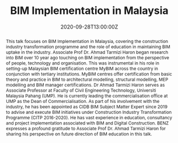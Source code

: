 ---
title: BIM Implementation in Malaysia

event: BENZ Talks
event_url: https://www.youtube.com/watch?v=uCoAt2kqWPQ&t=1s

location: Auckland Central
address:
  street: 20 Symonds Street
  city: Auckland
  region: Auckland
  postcode: '1010'
  country: New Zealand

summary: This talk focuses on BIM Implementation in Malaysia, covering the construction industry transformation programme and the role of education in maintaining BIM uptake in the industry.
abstract: 'This talk focuses on BIM Implementation in Malaysia, covering the construction industry transformation programme and the role of education in maintaining BIM uptake in the industry. Associate Prof Dr. Ahmad Tarmizi Haron began research into BIM over 10 year ago touching on BIM implementation from the perspective of people, technology and organisation. This was instrumental in his role in setting-up Malaysian BIM certification centre MyBIM across the country in conjunction with tertiary institutions. MyBIM centres offer certification from basic theory and practice in BIM to architectural modelling, structural modelling, MEP modelling and BIM manager certifications. Dr Ahmad Tarmizi Haron serves as Associate Professor at Faculty of Civil Engineering Technology, Universiti Malaysia Pahang (UMP). He is currently leading the commercialisation office at UMP as the Dean of Commercialisation. As part of his involvement with the industry, he has been appointed as CIDB BIM Subject Matter Expert since 2019 to advise and execute BIM initiatives under Construction Industry Transformation Programme (CITP 2016-2020). He has vast experience in education, consultancy and project implementation associated with BIM and Digital Construction. BENZ expresses a profound gratitude to Associate Prof Dr. Ahmad Tarmizi Haron for sharing his perspective on future direction of BIM education in this talk.'

# Talk start and end times.
#   End time can optionally be hidden by prefixing the line with `#`.
date: '2020-09-28T13:00:00Z'
# date_end: '2030-06-01T15:00:00Z'
all_day: false

# Schedule page publish date (NOT talk date).
publishDate: '2020-09-28T00:00:00Z'

authors: []
tags: []

# Is this a featured talk? (true/false)
featured: false

image:
  caption: 'Image credit: [**BENZ**](https://bimeducation.nz/)'
  focal_point: Right

url_code: ''
url_pdf: ''
url_slides: ''
url_video: ''

# Markdown Slides (optional).
#   Associate this talk with Markdown slides.
#   Simply enter your slide deck's filename without extension.
#   E.g. `slides = "example-slides"` references `content/slides/example-slides.md`.
#   Otherwise, set `slides = ""`.
slides:

# Projects (optional).
#   Associate this post with one or more of your projects.
#   Simply enter your project's folder or file name without extension.
#   E.g. `projects = ["internal-project"]` references `content/project/deep-learning/index.md`.
#   Otherwise, set `projects = []`.
projects:
---